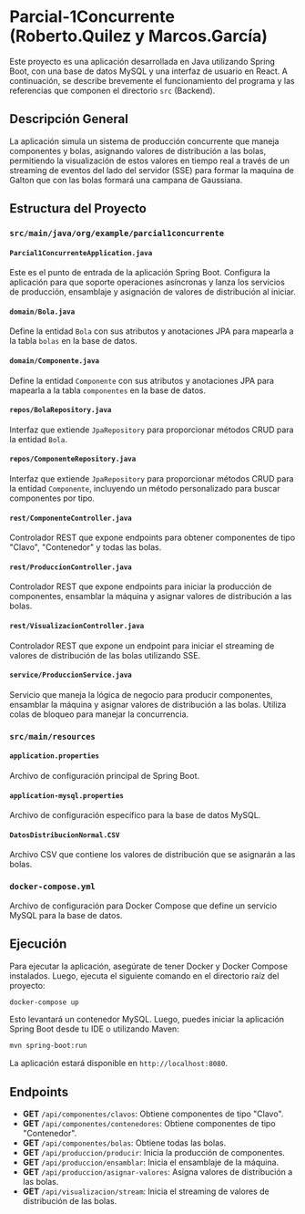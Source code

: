 # Parcial-1Concurrente (Roberto.Quilez y Marcos.García)

Este proyecto es una aplicación desarrollada en Java utilizando Spring Boot, con una base de datos MySQL y una interfaz de usuario en React. A continuación, se describe brevemente el funcionamiento del programa y las referencias que componen el directorio `src` (Backend).

## Descripción General

La aplicación simula un sistema de producción concurrente que maneja componentes y bolas, asignando valores de distribución a las bolas, permitiendo la visualización de estos valores en tiempo real a través de un streaming de eventos del lado del servidor (SSE) para formar la maquina de Galton que con las bolas formará una campana de Gaussiana.

## Estructura del Proyecto

### `src/main/java/org/example/parcial1concurrente`

#### `Parcial1ConcurrenteApplication.java`
Este es el punto de entrada de la aplicación Spring Boot. Configura la aplicación para que soporte operaciones asíncronas y lanza los servicios de producción, ensamblaje y asignación de valores de distribución al iniciar.

#### `domain/Bola.java`
Define la entidad `Bola` con sus atributos y anotaciones JPA para mapearla a la tabla `bolas` en la base de datos.

#### `domain/Componente.java`
Define la entidad `Componente` con sus atributos y anotaciones JPA para mapearla a la tabla `componentes` en la base de datos.

#### `repos/BolaRepository.java`
Interfaz que extiende `JpaRepository` para proporcionar métodos CRUD para la entidad `Bola`.

#### `repos/ComponenteRepository.java`
Interfaz que extiende `JpaRepository` para proporcionar métodos CRUD para la entidad `Componente`, incluyendo un método personalizado para buscar componentes por tipo.

#### `rest/ComponenteController.java`
Controlador REST que expone endpoints para obtener componentes de tipo "Clavo", "Contenedor" y todas las bolas.

#### `rest/ProduccionController.java`
Controlador REST que expone endpoints para iniciar la producción de componentes, ensamblar la máquina y asignar valores de distribución a las bolas.

#### `rest/VisualizacionController.java`
Controlador REST que expone un endpoint para iniciar el streaming de valores de distribución de las bolas utilizando SSE.

#### `service/ProduccionService.java`
Servicio que maneja la lógica de negocio para producir componentes, ensamblar la máquina y asignar valores de distribución a las bolas. Utiliza colas de bloqueo para manejar la concurrencia.

### `src/main/resources`

#### `application.properties`
Archivo de configuración principal de Spring Boot.

#### `application-mysql.properties`
Archivo de configuración específico para la base de datos MySQL.

#### `DatosDistribucionNormal.CSV`
Archivo CSV que contiene los valores de distribución que se asignarán a las bolas.

### `docker-compose.yml`
Archivo de configuración para Docker Compose que define un servicio MySQL para la base de datos.

## Ejecución

Para ejecutar la aplicación, asegúrate de tener Docker y Docker Compose instalados. Luego, ejecuta el siguiente comando en el directorio raíz del proyecto:

```sh
docker-compose up
```

Esto levantará un contenedor MySQL. Luego, puedes iniciar la aplicación Spring Boot desde tu IDE o utilizando Maven:

```sh
mvn spring-boot:run
```

La aplicación estará disponible en `http://localhost:8080`.

## Endpoints

- **GET** `/api/componentes/clavos`: Obtiene componentes de tipo "Clavo".
- **GET** `/api/componentes/contenedores`: Obtiene componentes de tipo "Contenedor".
- **GET** `/api/componentes/bolas`: Obtiene todas las bolas.
- **GET** `/api/produccion/producir`: Inicia la producción de componentes.
- **GET** `/api/produccion/ensamblar`: Inicia el ensamblaje de la máquina.
- **GET** `/api/produccion/asignar-valores`: Asigna valores de distribución a las bolas.
- **GET** `/api/visualizacion/stream`: Inicia el streaming de valores de distribución de las bolas.

